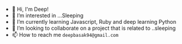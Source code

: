 - 👋 Hi, I'm Deep!
- 👀 I’m interested in ...Sleeping
- 🌱 I’m currently learning Javascript, Ruby and deep learning Python
- 💞️ I’m looking to collaborate on a project that is related to ..sleeping
- 📫 How to reach me `deepbasak94@gmail.com`

